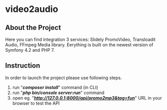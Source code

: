 # video2audio

## About the Project
Here you can find integration 3 services: Slidely PromoVideo, Transloadit Audio, FFmpeg Media library.
Eerything is built on the newest version of Symfony 4.2 and PHP 7.

## Instruction
In order to launch the project please use following steps.
1. run "**_composer install_**" command (in CLI)
2. run "**_php bin/console server:run_**" command
3. open eg. "**_http://127.0.0.1:8000/api/promo2mp3&tag=fun_**" URL in your browser to test the API
